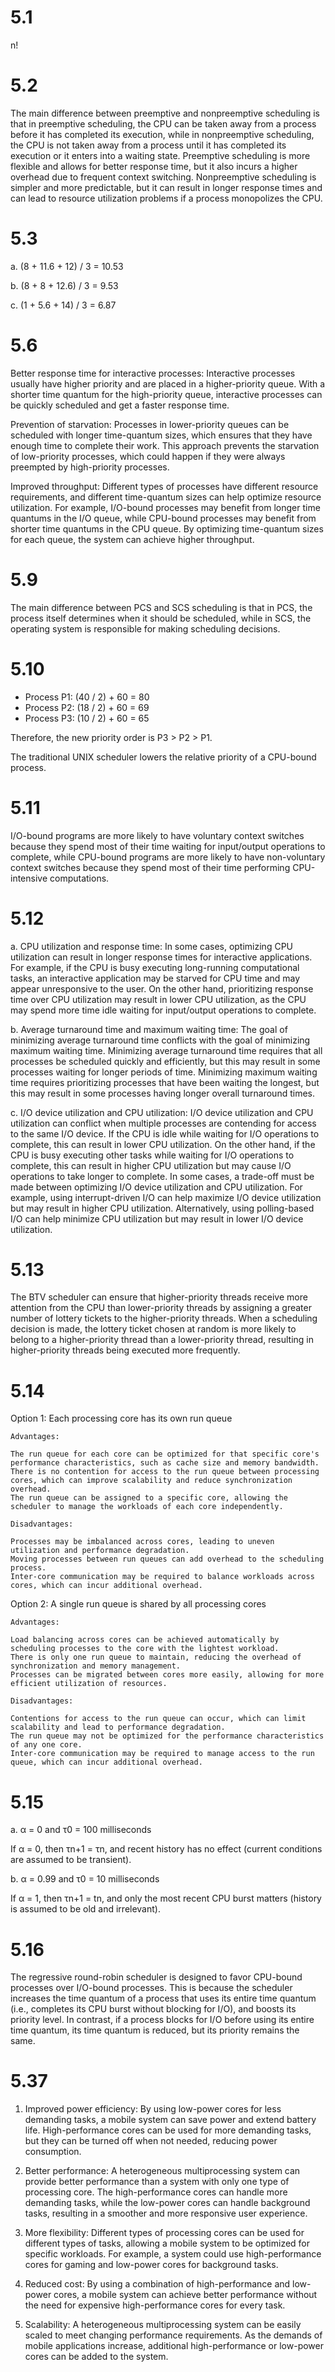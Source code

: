 # 5.1 

n!

# 5.2

The main difference between preemptive and nonpreemptive scheduling is that in preemptive scheduling, the CPU can be taken away from a process before it has completed its execution, while in nonpreemptive scheduling, the CPU is not taken away from a process until it has completed its execution or it enters into a waiting state. Preemptive scheduling is more flexible and allows for better response time, but it also incurs a higher overhead due to frequent context switching. Nonpreemptive scheduling is simpler and more predictable, but it can result in longer response times and can lead to resource utilization problems if a process monopolizes the CPU.

# 5.3

a. (8 + 11.6 + 12) / 3 = 10.53

b. (8 + 8 + 12.6) / 3 = 9.53

c. (1 + 5.6 + 14) / 3 = 6.87

# 5.6

Better response time for interactive processes: Interactive processes usually have higher priority and are placed in a higher-priority queue. With a shorter time quantum for the high-priority queue, interactive processes can be quickly scheduled and get a faster response time.

Prevention of starvation: Processes in lower-priority queues can be scheduled with longer time-quantum sizes, which ensures that they have enough time to complete their work. This approach prevents the starvation of low-priority processes, which could happen if they were always preempted by high-priority processes.

Improved throughput: Different types of processes have different resource requirements, and different time-quantum sizes can help optimize resource utilization. For example, I/O-bound processes may benefit from longer time quantums in the I/O queue, while CPU-bound processes may benefit from shorter time quantums in the CPU queue. By optimizing time-quantum sizes for each queue, the system can achieve higher throughput.

# 5.9

The main difference between PCS and SCS scheduling is that in PCS, the process itself determines when it should be scheduled, while in SCS, the operating system is responsible for making scheduling decisions.

# 5.10

- Process P1: (40 / 2) + 60 = 80
- Process P2: (18 / 2) + 60 = 69
- Process P3: (10 / 2) + 60 = 65

Therefore, the new priority order is P3 > P2 > P1.

The traditional UNIX scheduler lowers the relative priority of a CPU-bound process.

# 5.11

I/O-bound programs are more likely to have voluntary context switches because they spend most of their time waiting for input/output operations to complete, while CPU-bound programs are more likely to have non-voluntary context switches because they spend most of their time performing CPU-intensive computations.

# 5.12

a. CPU utilization and response time: In some cases, optimizing CPU utilization can result in longer response times for interactive applications. For example, if the CPU is busy executing long-running computational tasks, an interactive application may be starved for CPU time and may appear unresponsive to the user. On the other hand, prioritizing response time over CPU utilization may result in lower CPU utilization, as the CPU may spend more time idle waiting for input/output operations to complete.

b. Average turnaround time and maximum waiting time: The goal of minimizing average turnaround time conflicts with the goal of minimizing maximum waiting time. Minimizing average turnaround time requires that all processes be scheduled quickly and efficiently, but this may result in some processes waiting for longer periods of time. Minimizing maximum waiting time requires prioritizing processes that have been waiting the longest, but this may result in some processes having longer overall turnaround times.

c. I/O device utilization and CPU utilization: I/O device utilization and CPU utilization can conflict when multiple processes are contending for access to the same I/O device. If the CPU is idle while waiting for I/O operations to complete, this can result in lower CPU utilization. On the other hand, if the CPU is busy executing other tasks while waiting for I/O operations to complete, this can result in higher CPU utilization but may cause I/O operations to take longer to complete. In some cases, a trade-off must be made between optimizing I/O device utilization and CPU utilization. For example, using interrupt-driven I/O can help maximize I/O device utilization but may result in higher CPU utilization. Alternatively, using polling-based I/O can help minimize CPU utilization but may result in lower I/O device utilization.

# 5.13

The BTV scheduler can ensure that higher-priority threads receive more attention from the CPU than lower-priority threads by assigning a greater number of lottery tickets to the higher-priority threads. When a scheduling decision is made, the lottery ticket chosen at random is more likely to belong to a higher-priority thread than a lower-priority thread, resulting in higher-priority threads being executed more frequently.

# 5.14

Option 1: Each processing core has its own run queue
```
Advantages:

The run queue for each core can be optimized for that specific core's performance characteristics, such as cache size and memory bandwidth.
There is no contention for access to the run queue between processing cores, which can improve scalability and reduce synchronization overhead.
The run queue can be assigned to a specific core, allowing the scheduler to manage the workloads of each core independently.

Disadvantages:

Processes may be imbalanced across cores, leading to uneven utilization and performance degradation.
Moving processes between run queues can add overhead to the scheduling process.
Inter-core communication may be required to balance workloads across cores, which can incur additional overhead.
```

Option 2: A single run queue is shared by all processing cores
```
Advantages:

Load balancing across cores can be achieved automatically by scheduling processes to the core with the lightest workload.
There is only one run queue to maintain, reducing the overhead of synchronization and memory management.
Processes can be migrated between cores more easily, allowing for more efficient utilization of resources.

Disadvantages:

Contentions for access to the run queue can occur, which can limit scalability and lead to performance degradation.
The run queue may not be optimized for the performance characteristics of any one core.
Inter-core communication may be required to manage access to the run queue, which can incur additional overhead.
```

# 5.15

a. α = 0 and τ0 = 100 milliseconds

If α = 0, then τn+1 = τn, and recent history has no effect (current conditions are assumed to be transient).

b. α = 0.99 and τ0 = 10 milliseconds

If α = 1, then τn+1 = tn, and only the most recent CPU burst matters (history is assumed to be old and irrelevant).

# 5.16

The regressive round-robin scheduler is designed to favor CPU-bound processes over I/O-bound processes. This is because the scheduler increases the time quantum of a process that uses its entire time quantum (i.e., completes its CPU burst without blocking for I/O), and boosts its priority level. In contrast, if a process blocks for I/O before using its entire time quantum, its time quantum is reduced, but its priority remains the same.

# 5.37

1. Improved power efficiency: By using low-power cores for less demanding tasks, a mobile system can save power and extend battery life. High-performance cores can be used for more demanding tasks, but they can be turned off when not needed, reducing power consumption.

2. Better performance: A heterogeneous multiprocessing system can provide better performance than a system with only one type of processing core. The high-performance cores can handle more demanding tasks, while the low-power cores can handle background tasks, resulting in a smoother and more responsive user experience.

3. More flexibility: Different types of processing cores can be used for different types of tasks, allowing a mobile system to be optimized for specific workloads. For example, a system could use high-performance cores for gaming and low-power cores for background tasks.

4. Reduced cost: By using a combination of high-performance and low-power cores, a mobile system can achieve better performance without the need for expensive high-performance cores for every task.

5. Scalability: A heterogeneous multiprocessing system can be easily scaled to meet changing performance requirements. As the demands of mobile applications increase, additional high-performance or low-power cores can be added to the system.
